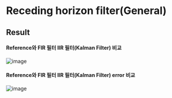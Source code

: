 # Receding horizon filter(General)


## Result
#### Reference와 FIR 필터 IIR 필터(Kalman Filter) 비교
![image](https://user-images.githubusercontent.com/42115807/104829510-f2c22000-58b7-11eb-8f5f-3dc8e973a455.png)<br>

#### Reference와 FIR 필터 IIR 필터(Kalman Filter) error 비교
![image](https://user-images.githubusercontent.com/42115807/104829529-269d4580-58b8-11eb-9828-526f99b64cf1.png)
